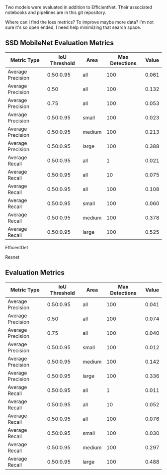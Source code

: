 Two models were evaluated in addition to EfficientNet. Their associated notebooks and pipelines are in this git repository.

Where can I find the loss metrics? To improve maybe more data? I'm not sure it's so open ended, I need help minimizing that search space.

## SSD MobileNet Evaluation Metrics

| Metric Type       | IoU Threshold     | Area   | Max Detections | Value  |
|-------------------|------------------|--------|----------------|--------|
| Average Precision | 0.50:0.95        | all    | 100            | 0.061  |
| Average Precision | 0.50             | all    | 100            | 0.132  |
| Average Precision | 0.75             | all    | 100            | 0.053  |
| Average Precision | 0.50:0.95        | small  | 100            | 0.023  |
| Average Precision | 0.50:0.95        | medium | 100            | 0.213  |
| Average Precision | 0.50:0.95        | large  | 100            | 0.388  |
| Average Recall    | 0.50:0.95        | all    | 1              | 0.021  |
| Average Recall    | 0.50:0.95        | all    | 10             | 0.075  |
| Average Recall    | 0.50:0.95        | all    | 100            | 0.108  |
| Average Recall    | 0.50:0.95        | small  | 100            | 0.060  |
| Average Recall    | 0.50:0.95        | medium | 100            | 0.378  |
| Average Recall    | 0.50:0.95        | large  | 100            | 0.525  |


EfficentDet

Resnet

## Evaluation Metrics

| Metric Type       | IoU Threshold     | Area   | Max Detections | Value  |
|-------------------|------------------|--------|----------------|--------|
| Average Precision | 0.50:0.95        | all    | 100            | 0.041  |
| Average Precision | 0.50             | all    | 100            | 0.074  |
| Average Precision | 0.75             | all    | 100            | 0.040  |
| Average Precision | 0.50:0.95        | small  | 100            | 0.012  |
| Average Precision | 0.50:0.95        | medium | 100            | 0.142  |
| Average Precision | 0.50:0.95        | large  | 100            | 0.336  |
| Average Recall    | 0.50:0.95        | all    | 1              | 0.011  |
| Average Recall    | 0.50:0.95        | all    | 10             | 0.052  |
| Average Recall    | 0.50:0.95        | all    | 100            | 0.076  |
| Average Recall    | 0.50:0.95        | small  | 100            | 0.030  |
| Average Recall    | 0.50:0.95        | medium | 100            | 0.297  |
| Average Recall    | 0.50:0.95        | large  | 100            | 0.488  |

